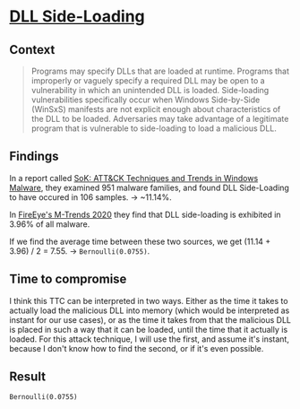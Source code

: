 # [DLL Side-Loading](https://attack.mitre.org/techniques/T1073/)

## Context
>Programs may specify DLLs that are loaded at runtime. Programs that improperly or vaguely specify a required DLL may be open to a vulnerability in which an unintended DLL is loaded. Side-loading vulnerabilities specifically occur when Windows Side-by-Side (WinSxS) manifests are not explicit enough about characteristics of the DLL to be loaded. Adversaries may take advantage of a legitimate program that is vulnerable to side-loading to load a malicious DLL.

## Findings
In a report called [SoK: ATT&CK Techniques and Trends in Windows Malware](https://krisk.io/post/sok-attack-securecomm19.pdf), they examined 951 malware families, and found DLL Side-Loading to have occured in 106 samples. -> ~11.14%.

In [FireEye's M-Trends 2020](https://www.fireeye.com/current-threats/annual-threat-report/mtrends.html) they find that DLL side-loading is exhibited in 3.96% of all malware. 

If we find the average time between these two sources, we get (11.14 + 3.96) / 2 = 7.55. -> ```Bernoulli(0.0755)```.

## Time to compromise
I think this TTC can be interpreted in two ways. Either as the time it takes to actually load the malicious DLL into memory (which would be interpreted as instant for our use cases), or as the time it takes from that the malicious DLL is placed in such a way that it can be loaded, until the time that it actually is loaded. For this attack technique, I will use the first, and assume it's instant, because I don't know how to find the second, or if it's even possible. 

## Result
```Bernoulli(0.0755)```